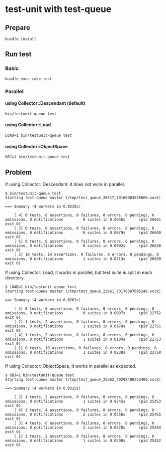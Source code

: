 # test-unit with test-queue
## Prepare
```
bundle install
```

## Run test
### Basic
```
bundle exec rake test
```

### Parallel
#### using Collector::Descendant (default)
```
bin/testunit-queue test
```

#### using Collector::Load
```
LOAD=1 bin/testunit-queue test
```

#### using Collector::ObjectSpace
```
OBJ=1 bin/testunit-queue test
```

## Problem
If using Collector::Descendant, it does not work in parallel.

```
$ bin/testunit-queue test
Starting test-queue master (/tmp/test_queue_26517_70166003035600.sock)

==> Summary (4 workers in 0.0238s)

    [ 4] 0 tests, 0 assertions, 0 failures, 0 errors, 0 pendings, 0 omissions, 0 notifications         0 suites in 0.0036s      (pid 26641 exit 0)
    [ 3] 0 tests, 0 assertions, 0 failures, 0 errors, 0 pendings, 0 omissions, 0 notifications         0 suites in 0.0079s      (pid 26640 exit 0)
    [ 1] 0 tests, 0 assertions, 0 failures, 0 errors, 0 pendings, 0 omissions, 0 notifications         0 suites in 0.0092s      (pid 26638 exit 0)
    [ 2] 10 tests, 14 assertions, 0 failures, 0 errors, 0 pendings, 0 omissions, 0 notifications         1 suites in 0.0213s      (pid 26639 exit 0)
```

If using Collector::Load, it works in parallel, but test suite is split in each directory.
```
$ LOAD=1 bin/testunit-queue test
Starting test-queue master (/tmp/test_queue_22661_70170397695240.sock)

==> Summary (4 workers in 0.0267s)

    [ 3] 0 tests, 0 assertions, 0 failures, 0 errors, 0 pendings, 0 omissions, 0 notifications         0 suites in 0.0097s      (pid 22752 exit 0)
    [ 2] 1 tests, 2 assertions, 0 failures, 0 errors, 0 pendings, 0 omissions, 0 notifications         1 suites in 0.0174s      (pid 22751 exit 0)
    [ 4] 1 tests, 2 assertions, 0 failures, 0 errors, 0 pendings, 0 omissions, 0 notifications         1 suites in 0.0184s      (pid 22753 exit 0)
    [ 1] 8 tests, 10 assertions, 0 failures, 0 errors, 0 pendings, 0 omissions, 0 notifications         1 suites in 0.0238s      (pid 22750 exit 0)

```

If using Collector::ObjectSpace, it works in parallel as expected.
```
$ OBJ=1 bin/testunit-queue test
Starting test-queue master (/tmp/test_queue_25362_70298408322400.sock)

==> Summary (4 workers in 0.0315s)

    [ 2] 1 tests, 2 assertions, 0 failures, 0 errors, 0 pendings, 0 omissions, 0 notifications         1 suites in 0.0245s      (pid 25453 exit 0)
    [ 4] 3 tests, 4 assertions, 0 failures, 0 errors, 0 pendings, 0 omissions, 0 notifications         2 suites in 0.0256s      (pid 25455 exit 0)
    [ 3] 4 tests, 6 assertions, 0 failures, 0 errors, 0 pendings, 0 omissions, 0 notifications         2 suites in 0.0278s      (pid 25454 exit 0)
    [ 1] 2 tests, 2 assertions, 0 failures, 0 errors, 0 pendings, 0 omissions, 0 notifications         1 suites in 0.0290s      (pid 25452 exit 0)

```
